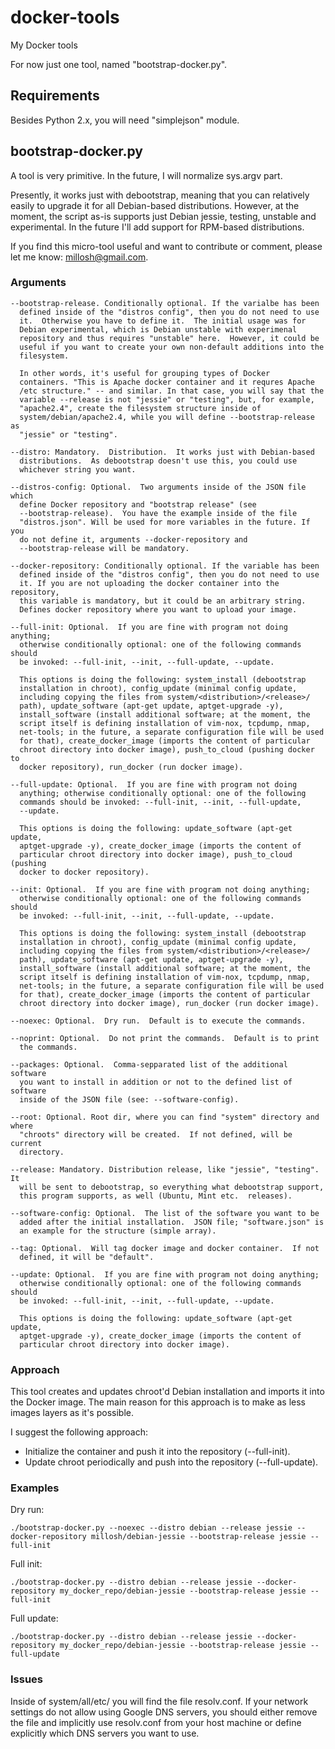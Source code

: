 # docker-tools
My Docker tools

For now just one tool, named "bootstrap-docker.py".

## Requirements

Besides Python 2.x, you will need "simplejson" module.

## bootstrap-docker.py

A tool is very primitive.  In the future, I will normalize sys.argv part.

Presently, it works just with debootstrap, meaning that you can relatively
easily to upgrade it for all Debian-based distributions. However, at the
moment, the script as-is supports just Debian jessie, testing, unstable and
experimental. In the future I'll add support for RPM-based distributions.

If you find this micro-tool useful and want to contribute or comment, please
let me know: millosh@gmail.com.

### Arguments

    --bootstrap-release. Conditionally optional. If the varialbe has been
      defined inside of the "distros config", then you do not need to use
      it.  Otherwise you have to define it.  The initial usage was for
      Debian experimental, which is Debian unstable with experimenal
      repository and thus requires "unstable" here.  However, it could be
      useful if you want to create your own non-default additions into the
      filesystem.

      In other words, it's useful for grouping types of Docker
      containers. "This is Apache docker container and it requres Apache
      /etc structure." -- and similar. In that case, you will say that the
      variable --release is not "jessie" or "testing", but, for example,
      "apache2.4", create the filesystem structure inside of
      system/debian/apache2.4, while you will define --bootstrap-release as
      "jessie" or "testing".

    --distro: Mandatory.  Distribution.  It works just with Debian-based
      distributions.  As debootstrap doesn't use this, you could use
      whichever string you want.

    --distros-config: Optional.  Two arguments inside of the JSON file which
      define Docker repository and "bootstrap release" (see
      --bootstrap-release).  You have the example inside of the file
      "distros.json". Will be used for more variables in the future. If you
      do not define it, arguments --docker-repository and
      --bootstrap-release will be mandatory.

    --docker-repository: Conditionally optional. If the variable has been
      defined inside of the "distros config", then you do not need to use
      it. If you are not uploading the docker container into the repository, 
      this variable is mandatory, but it could be an arbitrary string.
      Defines docker repository where you want to upload your image.

    --full-init: Optional.  If you are fine with program not doing anything;
      otherwise conditionally optional: one of the following commands should
      be invoked: --full-init, --init, --full-update, --update.

      This options is doing the following: system_install (debootstrap
      installation in chroot), config_update (minimal config update,
      including copying the files from system/<distribution>/<release>/
      path), update_software (apt-get update, aptget-upgrade -y),
      install_software (install additional software; at the moment, the
      script itself is defining installation of vim-nox, tcpdump, nmap,
      net-tools; in the future, a separate configuration file will be used
      for that), create_docker_image (imports the content of particular
      chroot directory into docker image), push_to_cloud (pushing docker to
      docker repository), run_docker (run docker image).

    --full-update: Optional.  If you are fine with program not doing
      anything; otherwise conditionally optional: one of the following
      commands should be invoked: --full-init, --init, --full-update,
      --update.

      This options is doing the following: update_software (apt-get update,
      aptget-upgrade -y), create_docker_image (imports the content of
      particular chroot directory into docker image), push_to_cloud (pushing
      docker to docker repository).

    --init: Optional.  If you are fine with program not doing anything;
      otherwise conditionally optional: one of the following commands should
      be invoked: --full-init, --init, --full-update, --update.

      This options is doing the following: system_install (debootstrap
      installation in chroot), config_update (minimal config update,
      including copying the files from system/<distribution>/<release>/
      path), update_software (apt-get update, aptget-upgrade -y),
      install_software (install additional software; at the moment, the
      script itself is defining installation of vim-nox, tcpdump, nmap,
      net-tools; in the future, a separate configuration file will be used
      for that), create_docker_image (imports the content of particular
      chroot directory into docker image), run_docker (run docker image).

    --noexec: Optional.  Dry run.  Default is to execute the commands.

    --noprint: Optional.  Do not print the commands.  Default is to print
      the commands.

    --packages: Optional.  Comma-sepparated list of the additional software
      you want to install in addition or not to the defined list of software
      inside of the JSON file (see: --software-config).

    --root: Optional. Root dir, where you can find "system" directory and where
      "chroots" directory will be created.  If not defined, will be current
      directory.

    --release: Mandatory. Distribution release, like "jessie", "testing". It
      will be sent to debootstrap, so everything what debootstrap support,
      this program supports, as well (Ubuntu, Mint etc.  releases).

    --software-config: Optional.  The list of the software you want to be
      added after the initial installation.  JSON file; "software.json" is
      an example for the structure (simple array).

    --tag: Optional.  Will tag docker image and docker container.  If not
      defined, it will be "default".

    --update: Optional.  If you are fine with program not doing anything;
      otherwise conditionally optional: one of the following commands should
      be invoked: --full-init, --init, --full-update, --update.

      This options is doing the following: update_software (apt-get update,
      aptget-upgrade -y), create_docker_image (imports the content of
      particular chroot directory into docker image).

### Approach

This tool creates and updates chroot'd Debian installation and imports it
into the Docker image.  The main reason for this approach is to make as less
images layers as it's possible.

I suggest the following approach:
* Initialize the container and push it into the repository (--full-init).
* Update chroot periodically and push into the repository (--full-update).

### Examples

Dry run:

    ./bootstrap-docker.py --noexec --distro debian --release jessie --docker-repository millosh/debian-jessie --bootstrap-release jessie --full-init

Full init:

    ./bootstrap-docker.py --distro debian --release jessie --docker-repository my_docker_repo/debian-jessie --bootstrap-release jessie --full-init

Full update:

    ./bootstrap-docker.py --distro debian --release jessie --docker-repository my_docker_repo/debian-jessie --bootstrap-release jessie --full-update

### Issues

Inside of system/all/etc/ you will find the file resolv.conf. If your
network settings do not allow using Google DNS servers, you should either
remove the file and implicitly use resolv.conf from your host machine or
define explicitly which DNS servers you want to use.
